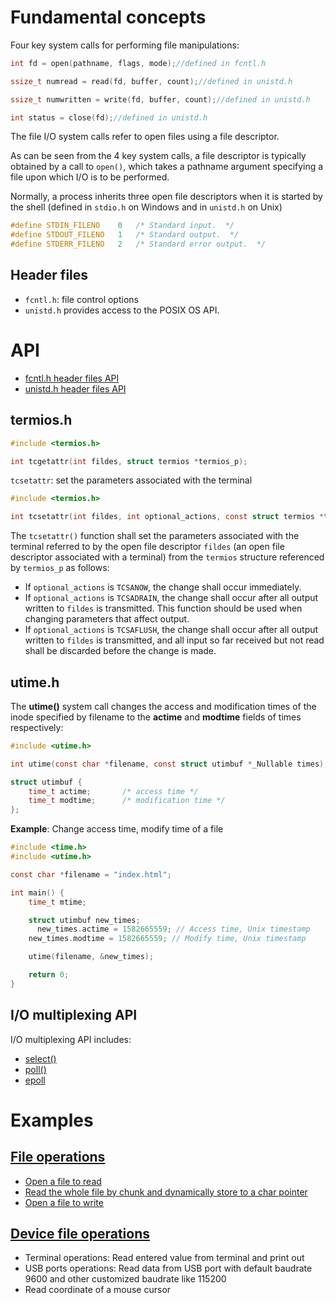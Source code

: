 # Fundamental concepts

Four key system calls for performing file manipulations:

```c
int fd = open(pathname, flags, mode);//defined in fcntl.h

ssize_t numread = read(fd, buffer, count);//defined in unistd.h

ssize_t numwritten = write(fd, buffer, count);//defined in unistd.h

int status = close(fd);//defined in unistd.h
```
The file I/O system calls refer to open files using a file descriptor.

As can be seen from the 4 key system calls, a file descriptor is typically obtained by a call to ``open()``, which takes a pathname argument specifying a file upon which I/O is to be performed.

Normally, a process inherits three open file descriptors when it is started by the shell (defined in ``stdio.h`` on Windows and in ``unistd.h`` on Unix)

```c
#define	STDIN_FILENO	0	/* Standard input.  */
#define	STDOUT_FILENO	1	/* Standard output.  */
#define	STDERR_FILENO	2	/* Standard error output.  */
```

## Header files

* ``fcntl.h``: file control options
* ``unistd.h`` provides access to the POSIX OS API.

# API

* [fcntl.h header files API](fcntl.md)
* [unistd.h header files API](unistd.md)

## termios.h

```c
#include <termios.h>

int tcgetattr(int fildes, struct termios *termios_p);
```

``tcsetattr``: set the parameters associated with the terminal

```c
#include <termios.h>

int tcsetattr(int fildes, int optional_actions, const struct termios *termios_p);
```

The ``tcsetattr()`` function shall set the parameters associated with the terminal referred to by the open file descriptor ``fildes`` (an open file descriptor associated with a terminal) from the ``termios`` structure referenced by ``termios_p`` as follows:

* If ``optional_actions`` is ``TCSANOW``, the change shall occur immediately.
* If ``optional_actions`` is ``TCSADRAIN``, the change shall occur after all output written to ``fildes`` is transmitted. This function should be used when changing parameters that affect output.
* If ``optional_actions`` is ``TCSAFLUSH``, the change shall occur after all output written to ``fildes`` is transmitted, and all input so far received but not read shall be discarded before the change is made.
## utime.h

The **utime()** system call changes the access and modification times of the inode specified by filename to the **actime** and **modtime** fields of times respectively:
```c
#include <utime.h>

int utime(const char *filename, const struct utimbuf *_Nullable times);

struct utimbuf {
    time_t actime;       /* access time */
    time_t modtime;      /* modification time */
};
```
**Example**: Change access time, modify time of a file
```c
#include <time.h>
#include <utime.h>

const char *filename = "index.html";

int main() {
    time_t mtime;

    struct utimbuf new_times;
	  new_times.actime = 1582665559; // Access time, Unix timestamp
  	new_times.modtime = 1582665559; // Modify time, Unix timestamp

    utime(filename, &new_times);

    return 0;
}
```
## I/O multiplexing API

I/O multiplexing API includes:

* [select()](select.md)
* [poll()](poll)
* [epoll](epoll)

# Examples

## [File operations](File%20operations.md)

* [Open a file to read](File%20operations.md#open-a-file-to-read)
* [Read the whole file by chunk and dynamically store to a char pointer](File%20operations.md#read-the-whole-file-by-chunk-and-dynamically-store-to-a-char-pointer)
* [Open a file to write](File%20operations.md#open-a-file-to-write)

## [Device file operations](Device%20file%20operations.md)

* Terminal operations: Read entered value from terminal and print out
* USB ports operations: Read data from USB port with default baudrate 9600 and other customized baudrate like 115200
* Read coordinate of a mouse cursor
